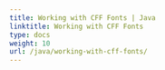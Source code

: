 ```yaml
---
title: Working with CFF Fonts | Java
linktitle: Working with CFF Fonts
type: docs
weight: 10
url: /java/working-with-cff-fonts/
---
```

